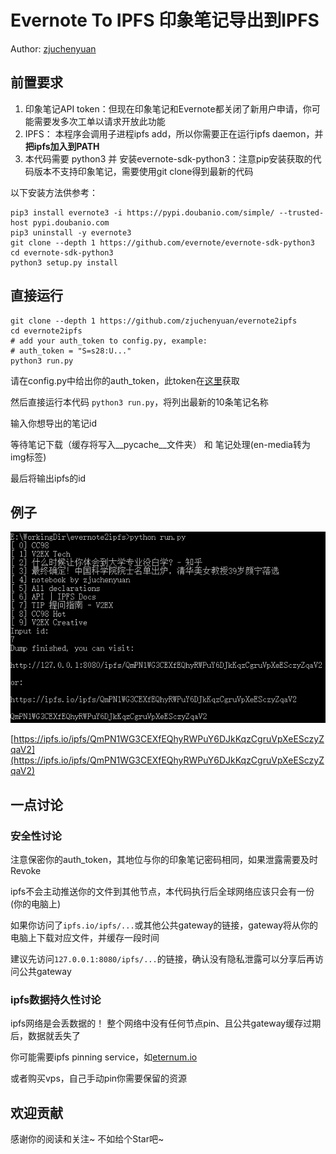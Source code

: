 # Evernote To IPFS 印象笔记导出到IPFS

Author: [zjuchenyuan](https://py3.io)


## 前置要求
1. 印象笔记API token：但现在印象笔记和Evernote都关闭了新用户申请，你可能需要发多次工单以请求开放此功能
2. IPFS： 本程序会调用子进程ipfs add，所以你需要正在运行ipfs daemon，并**把ipfs加入到PATH**
3. 本代码需要 python3 并 安装evernote-sdk-python3：注意pip安装获取的代码版本不支持印象笔记，需要使用git clone得到最新的代码
 
以下安装方法供参考：

```
pip3 install evernote3 -i https://pypi.doubanio.com/simple/ --trusted-host pypi.doubanio.com
pip3 uninstall -y evernote3
git clone --depth 1 https://github.com/evernote/evernote-sdk-python3
cd evernote-sdk-python3
python3 setup.py install
```

## 直接运行

```
git clone --depth 1 https://github.com/zjuchenyuan/evernote2ipfs
cd evernote2ipfs
# add your auth_token to config.py, example: 
# auth_token = "S=s28:U..."
python3 run.py
```

请在config.py中给出你的auth_token，此token在[这里](https://app.yinxiang.com/api/DeveloperToken.action)获取

然后直接运行本代码 `python3 run.py`，将列出最新的10条笔记名称

输入你想导出的笔记id

等待笔记下载（缓存将写入__pycache__文件夹） 和 笔记处理(en-media转为img标签)

最后将输出ipfs的id

## 例子

![](screenshot.png)

[https://ipfs.io/ipfs/QmPN1WG3CEXfEQhyRWPuY6DJkKqzCgruVpXeESczyZqaV2](https://ipfs.io/ipfs/QmPN1WG3CEXfEQhyRWPuY6DJkKqzCgruVpXeESczyZqaV2)

## 一点讨论

### 安全性讨论

注意保密你的auth_token，其地位与你的印象笔记密码相同，如果泄露需要及时Revoke

ipfs不会主动推送你的文件到其他节点，本代码执行后全球网络应该只会有一份(你的电脑上)

如果你访问了`ipfs.io/ipfs/...`或其他公共gateway的链接，gateway将从你的电脑上下载对应文件，并缓存一段时间

建议先访问`127.0.0.1:8080/ipfs/...`的链接，确认没有隐私泄露可以分享后再访问公共gateway

### ipfs数据持久性讨论

ipfs网络是会丢数据的！ 整个网络中没有任何节点pin、且公共gateway缓存过期后，数据就丢失了

你可能需要ipfs pinning service，如[eternum.io](https://www.eternum.io/)

或者购买vps，自己手动pin你需要保留的资源

## 欢迎贡献

感谢你的阅读和关注~ 不如给个Star吧~
